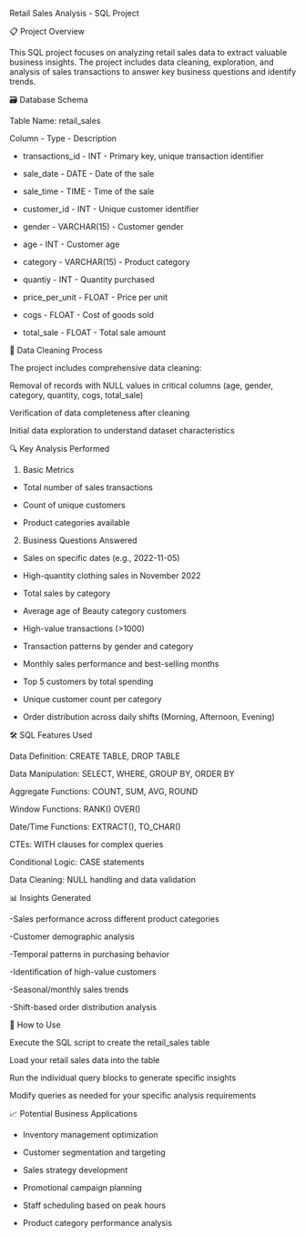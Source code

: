 Retail Sales Analysis - SQL Project

📋 Project Overview

This SQL project focuses on analyzing retail sales data to extract valuable business insights. The project includes data cleaning, exploration, and analysis of sales transactions to answer key business questions and identify trends.

🗃️ Database Schema

Table Name: retail_sales

Column - Type -	Description

- transactions_id	- INT -	Primary key, unique transaction identifier

- sale_date	- DATE	- Date of the sale

- sale_time	- TIME -	Time of the sale

- customer_id	- INT -	Unique customer identifier

- gender -	VARCHAR(15) -	Customer gender

- age -	INT -	Customer age

- category	- VARCHAR(15) -	Product category

- quantiy -	INT -	Quantity purchased

- price_per_unit -	FLOAT -	Price per unit

- cogs - FLOAT -	Cost of goods sold

- total_sale -	FLOAT -	Total sale amount

🧹 Data Cleaning Process

The project includes comprehensive data cleaning:

Removal of records with NULL values in critical columns (age, gender, category, quantity, cogs, total_sale)

Verification of data completeness after cleaning

Initial data exploration to understand dataset characteristics

🔍 Key Analysis Performed

1. Basic Metrics

- Total number of sales transactions

- Count of unique customers

- Product categories available

2. Business Questions Answered

- Sales on specific dates (e.g., 2022-11-05)

- High-quantity clothing sales in November 2022

- Total sales by category

- Average age of Beauty category customers

- High-value transactions (>1000)

- Transaction patterns by gender and category

- Monthly sales performance and best-selling months

- Top 5 customers by total spending

- Unique customer count per category

- Order distribution across daily shifts (Morning, Afternoon, Evening)

🛠️ SQL Features Used

Data Definition: CREATE TABLE, DROP TABLE

Data Manipulation: SELECT, WHERE, GROUP BY, ORDER BY

Aggregate Functions: COUNT, SUM, AVG, ROUND

Window Functions: RANK() OVER()

Date/Time Functions: EXTRACT(), TO_CHAR()

CTEs: WITH clauses for complex queries

Conditional Logic: CASE statements

Data Cleaning: NULL handling and data validation

📊 Insights Generated

-Sales performance across different product categories

-Customer demographic analysis

-Temporal patterns in purchasing behavior

-Identification of high-value customers

-Seasonal/monthly sales trends

-Shift-based order distribution analysis

🚀 How to Use

Execute the SQL script to create the retail_sales table

Load your retail sales data into the table

Run the individual query blocks to generate specific insights

Modify queries as needed for your specific analysis requirements

📈 Potential Business Applications

- Inventory management optimization

- Customer segmentation and targeting

- Sales strategy development

- Promotional campaign planning

- Staff scheduling based on peak hours

- Product category performance analysis



